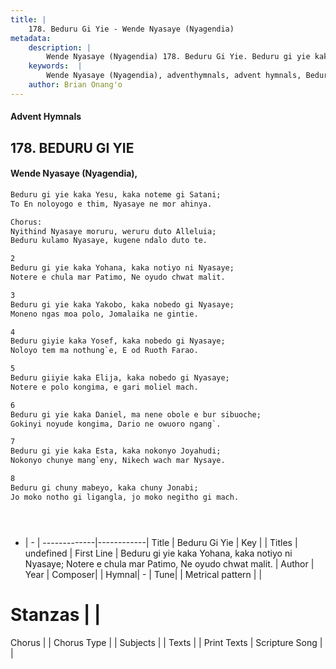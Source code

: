```yaml
---
title: |
    178. Beduru Gi Yie - Wende Nyasaye (Nyagendia)
metadata:
    description: |
        Wende Nyasaye (Nyagendia) 178. Beduru Gi Yie. Beduru gi yie kaka Yohana, kaka notiyo ni Nyasaye;  Notere e chula mar Patimo, Ne oyudo chwat malit.  
    keywords:  |
        Wende Nyasaye (Nyagendia), adventhymnals, advent hymnals, Beduru Gi Yie, Beduru gi yie kaka Yohana, kaka notiyo ni Nyasaye;  Notere e chula mar Patimo, Ne oyudo chwat malit.. 
    author: Brian Onang'o
---
```


#### Advent Hymnals
## 178. BEDURU GI YIE
####  Wende Nyasaye (Nyagendia),

```txt
Beduru gi yie kaka Yesu, kaka noteme gi Satani; 
To En noloyogo e thim, Nyasaye ne mor ahinya.

Chorus:
Nyithind Nyasaye moruru, weruru duto Alleluia; 
Beduru kulamo Nyasaye, kugene ndalo duto te.

2
Beduru gi yie kaka Yohana, kaka notiyo ni Nyasaye; 
Notere e chula mar Patimo, Ne oyudo chwat malit.

3
Beduru gi yie kaka Yakobo, kaka nobedo gi Nyasaye; 
Moneno ngas moa polo, Jomalaika ne gintie.

4
Beduru giyie kaka Yosef, kaka nobedo gi Nyasaye; 
Noloyo tem ma nothung`e, E od Ruoth Farao.

5
Beduru giiyie kaka Elija, kaka nobedo gi Nyasaye; 
Notere e polo kongima, e gari moliel mach.

6
Beduru gi yie kaka Daniel, ma nene obole e bur sibuoche;
Gokinyi noyude kongima, Dario ne owuoro ngang`.

7
Beduru gi yie kaka Esta, kaka nokonyo Joyahudi; 
Nokonyo chunye mang`eny, Nikech wach mar Nysaye.

8
Beduru gi chuny mabeyo, kaka chuny Jonabi; 
Jo moko notho gi ligangla, jo moko negitho gi mach.





```

- |   -  |
-------------|------------|
Title | Beduru Gi Yie |
Key |  |
Titles | undefined |
First Line | Beduru gi yie kaka Yohana, kaka notiyo ni Nyasaye;  Notere e chula mar Patimo, Ne oyudo chwat malit. |
Author | 
Year | 
Composer| |
Hymnal|  - |
Tune|  |
Metrical pattern | |
# Stanzas |  |
Chorus |  |
Chorus Type |  |
Subjects | |
Texts |  |
Print Texts | 
Scripture Song |  |
    
